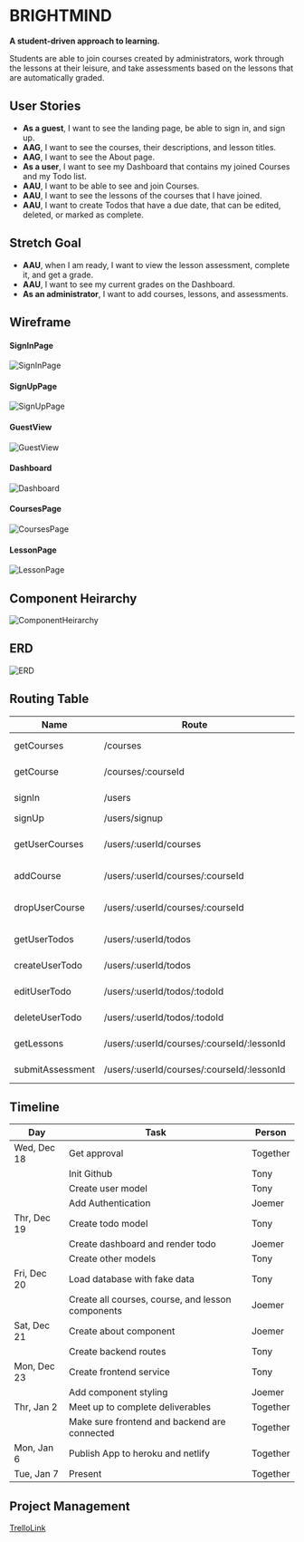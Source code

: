 # BRIGHTMIND

**A student-driven approach to learning.**

Students are able to join courses created by administrators, work through the lessons at their leisure, and take assessments based on the lessons that are automatically graded.

## User Stories

- **As a guest**, I want to see the landing page, be able to sign in, and sign up.
- **AAG**, I want to see the courses, their descriptions, and lesson titles.
- **AAG**, I want to see the About page.
- **As a user**, I want to see my Dashboard that contains my joined Courses and my Todo list.
- **AAU**, I want to be able to see and join Courses.
- **AAU**, I want to see the lessons of the courses that I have joined.
- **AAU**, I want to create Todos that have a due date, that can be edited, deleted, or marked as complete.

## Stretch Goal

- **AAU**, when I am ready, I want to view the lesson assessment, complete it, and get a grade.
- **AAU**, I want to see my current grades on the Dashboard.
- **As an administrator**, I want to add courses, lessons, and assessments.

## Wireframe

#### SignInPage
![SignInPage](/assets/SignInPage.png)
#### SignUpPage
![SignUpPage](/assets/SignUpPage.png)
#### GuestView
![GuestView](/assets/GuestView.png)
#### Dashboard
![Dashboard](/assets/Dashboard.png)
#### CoursesPage
![CoursesPage](/assets/CoursesPage.png)
#### LessonPage
![LessonPage](/assets/LessonPage.png)

## Component Heirarchy
![ComponentHeirarchy](/assets/ComponentHeirarchy.png)

## ERD
![ERD](/assets/BrightMind%20ERD.png)

## Routing Table
| Name               | Route                                       | Use                        | Method |
|--------------------|----------------------------------------------|----------------------------|--------|
| getCourses         | /courses                                    | Get all courses            | GET    |
| getCourse          | /courses/:courseId                         | Get a course               | GET    |
| signIn             | /users                                      | Sign into app              | POST   |
| signUp             | /users/signup                              | Create user                | POST   |
| getUserCourses     | /users/:userId/courses                    | View all courses as user   | GET    |
| addCourse          | /users/:userId/courses/:courseId          | Add course to user         | PUT    |
| dropUserCourse     | /users/:userId/courses/:courseId          | Drop enrolled course       | PUT    |
| getUserTodos       | /users/:userId/todos                      | Get all user todos         | GET    |
| createUserTodo     | /users/:userId/todos                      | Create user todo           | POST   |
| editUserTodo       | /users/:userId/todos/:todoId              | Edit user todo             | PUT    |
| deleteUserTodo     | /users/:userId/todos/:todoId              | Delete user todo           | DELETE |
| getLessons         | /users/:userId/courses/:courseId/:lessonId| Get single lesson          | GET    |
| submitAssessment   | /users/:userId/courses/:courseId/:lessonId| Submit assessment          | POST   |

## Timeline
|Day|Task|Person|
|---|---|---|
|Wed, Dec 18|Get approval|Together|
||Init Github|Tony|
||Create user model|Tony|
||Add Authentication|Joemer|
|Thr, Dec 19|Create todo model|Tony|
||Create dashboard and render todo|Joemer|
||Create other models|Tony|
|Fri, Dec 20|Load database with fake data|Tony|
||Create all courses, course, and lesson components|Joemer|
|Sat, Dec 21|Create about component|Joemer|
||Create backend routes|Tony|
|Mon, Dec 23| Create frontend service|Tony|
||Add component styling|Joemer|
|Thr, Jan 2|Meet up to complete deliverables|Together|
||Make sure frontend and backend are connected|Together|
|Mon, Jan 6|Publish App to heroku and netlify|Together|
|Tue, Jan 7|Present|Together|

## Project Management
[TrelloLink](https://trello.com/invite/b/6762d847a8c34c2934d30d0e/ATTI8c67db5b1f1e1838d55b101f54326c4a90DA209F/brightmind)